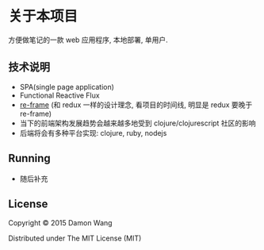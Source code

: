# 关于本项目

方便做笔记的一款 web 应用程序, 本地部署, 单用户.

## 技术说明

- SPA(single page application)
- Functional Reactive Flux
- [re-frame](https://github.com/Day8/re-frame)
(和 redux 一样的设计理念, 看项目的时间线, 明显是 redux 要晚于 re-frame)
- 当下的前端架构发展趋势会越来越多地受到 clojure/clojurescript 社区的影响
- 后端将会有多种平台实现: clojure, ruby, nodejs

## Running

- 随后补充

## License

Copyright © 2015 Damon Wang

Distributed under The MIT License (MIT)


